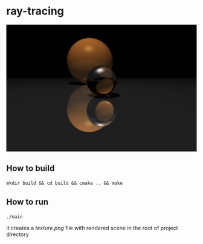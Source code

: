# ray-tracing

<img src="https://github.com/Egor200313/ray-tracing/blob/master/texture.png" title="Current result">

## How to build

`mkdir build && cd build && cmake .. && make`

## How to run

`./main`

it creates a _texture.png_ file with rendered scene in the root of project directory
